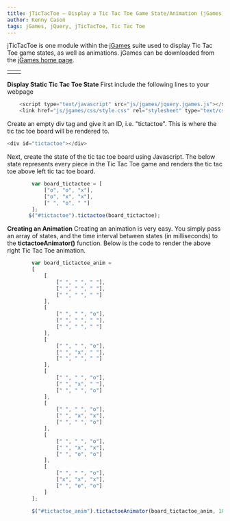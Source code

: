 ```yaml
---
title: jTicTacToe – Display a Tic Tac Toe Game State/Animation (jGames)
author: Kenny Cason
tags: jGames, jQuery, jTicTacToe, Tic Tac Toe
---
```


jTicTacToe is one module within the <a href="http://ken-soft.com/2011/08/08/jgames/">jGames</a> suite used to display Tic Tac Toe game states, as well as animations. jGames can be downloaded from the <a href="http://ken-soft.com/2011/08/08/jgames/">jGames home page</a>. 
    <table>
        <tr><td><div id="tictactoe"></div></td><td><div id="tictactoe_anim"></div></td></tr>
    </table>

<strong>Display Static Tic Tac Toe State</strong>
First include the following lines to your webpage

```javascript
    <script type="text/javascript" src="js/jgames/jquery.jgames.js"></script>
    <link href="js/jgames/css/style.css" rel="stylesheet" type="text/css" />

```
Create an empty div tag and give it an ID, i.e. "tictactoe". This is where the tic tac toe board will be rendered to.

```javascript
<div id="tictactoe"></div>

```
Next, create the state of the tic tac toe board using Javascript. The below state represents every piece in the Tic Tac Toe game and renders the tic tac toe above left tic tac toe board.

```javascript
        var board_tictactoe = [
            ["o", "o", "x"],
            ["o", "x", "x"],
            [" ", "o", " "]
        ];
       $("#tictactoe").tictactoe(board_tictactoe);
```

<strong>Creating an Animation</strong>
Creating an animation is very easy. You simply pass an array of states, and the time interval between states (in milliseconds) to the <b>tictactoeAnimator()</b> function. Below is the code to render the above right Tic Tac Toe animation.

```javascript
        var board_tictactoe_anim =
        [
            [
                [" ", " ", " "],
                [" ", " ", " "],
                [" ", " ", " "]
            ],
            [
                [" ", " ", "o"],
                [" ", " ", " "],
                [" ", " ", " "]
            ],
            [
                [" ", " ", "o"],
                [" ", "x", " "],
                [" ", " ", " "]
            ],
            [
                [" ", " ", "o"],
                [" ", "x", " "],
                [" ", " ", "o"]
            ],
            [
                [" ", " ", "o"],
                [" ", "x", "x"],
                [" ", " ", "o"]
            ],
            [
                [" ", " ", "o"],
                [" ", "x", "x"],
                [" ", "o", "o"]
            ],
            [
                [" ", " ", "o"],
                ["x", "x", "x"],
                [" ", "o", "o"]
            ]
        ];

        $("#tictactoe_anim").tictactoeAnimator(board_tictactoe_anim, 1000);
```
<script src="//ajax.googleapis.com/ajax/libs/jquery/1.6.2/jquery.min.js" type="text/javascript"></script><script type="text/javascript" src="http://ken-soft.com/js/jgames/jquery.jgames.js"></script>
<script type="text/javascript" src="http://ken-soft.com/js/jgames/jquery.jgames.demo-data.js"></script>
<link href="http://ken-soft.com/js/jgames/css/style.css" rel="stylesheet" type="text/css" />
<script type="text/javascript">
<!--
$(document).ready(function(){$("#tictactoe").tictactoe(board_tictactoe);$("#tictactoe_anim").tictactoeAnimator(board_tictactoe_anim, 1000);});
//--></script>